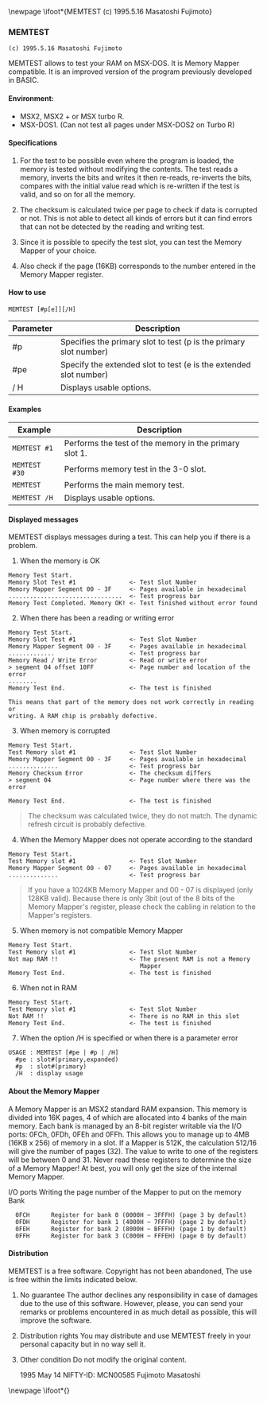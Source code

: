 \newpage
\ifoot*{MEMTEST (c) 1995.5.16 Masatoshi Fujimoto}

### MEMTEST

```
(c) 1995.5.16 Masatoshi Fujimoto
```

MEMTEST allows to test your RAM on MSX-DOS. It is  Memory Mapper compatible.
It is an improved version of the program previously developed in BASIC.

#### Environment:
* MSX2, MSX2 + or MSX turbo R.
* MSX-DOS1. (Can not test all pages under MSX-DOS2 on Turbo R)

#### Specifications

1. For the test to be possible even where the program is loaded, the memory
     is tested without modifying the contents. The test reads a memory, inverts
     the bits and writes it then re-reads, re-inverts the bits, compares with
     the initial value read which is re-written if the test is valid, and so on
     for all the memory.

2. The checksum is calculated twice per page to check if data is corrupted or
  not. This is not able to detect all kinds of errors but it can find errors
  that can not be detected by the reading and writing test.

3. Since it is possible to specify the test slot, you can test the Memory
     Mapper of your choice.

4. Also check if the page (16KB) corresponds to the number entered in the
     Memory Mapper register.

#### How to use


`MEMTEST [#p[e]][/H]`

|Parameter|Description|
|---|---|
|#p|Specifies the primary slot to test (p is the primary slot number)|
|#pe|Specify the extended slot to test (e is the extended slot number)|
|/ H|Displays usable options.|


#### Examples

|Example|Description|
|---|-------|
|`MEMTEST #1` |Performs the test of the memory in the primary slot 1.|
|`MEMTEST #30`|Performs memory test in the 3-0 slot.|
|`MEMTEST`    |Performs the main memory test.|
|`MEMTEST /H` |Displays usable options.|

#### Displayed messages

MEMTEST displays messages during a test. This can help you if there is a
problem.

1. When the memory is OK

```
Memory Test Start.
Memory Slot Test #1               <- Test Slot Number
Memory Mapper Segment 00 - 3F     <- Pages available in hexadecimal
................................  <- Test progress bar
Memory Test Completed. Memory OK! <- Test finished without error found
```

2. When there has been a reading or writing error

```
Memory Test Start.
Memory Slot Test #1               <- Test Slot Number
Memory Mapper Segment 00 - 3F     <- Pages available in hexadecimal
.............                     <- Test progress bar
Memory Read / Write Error         <- Read or write error
> segment 04 offset 10FF          <- Page number and location of the error
........
Memory Test End.                  <- The test is finished

This means that part of the memory does not work correctly in reading or
writing. A RAM chip is probably defective.
```

3. When memory is corrupted

```
Memory Test Start.
Test Memory slot #1               <- Test Slot Number
Memory Mapper Segment 00 - 3F     <- Pages available in hexadecimal
..............                    <- Test progress bar
Memory Checksum Error             <- The checksum differs
> segment 04                      <- Page number where there was the error

Memory Test End.                  <- The test is finished
```

>   The checksum was calculated twice, they do not match.  The dynamic refresh circuit is probably defective.

4. When the Memory Mapper does not operate according to the standard

```
Memory Test Start.
Test Memory slot #1               <- Test Slot Number
Memory Mapper Segment 00 - 07     <- Pages available in hexadecimal
..............                    <- Test progress bar
```

> If you have a 1024KB Memory Mapper and 00 - 07 is displayed (only 128KB valid). Because there is only 3bit (out of the 8 bits of the Memory Mapper's register, please check the cabling in relation to the Mapper's registers.

5. When memory is not compatible Memory Mapper

```
Memory Test Start.
Test Memory slot #1               <- Test Slot Number
Not map RAM !!                    <- The present RAM is not a Memory
                                     Mapper
Memory Test End.                  <- The test is finished
```

6. When not in RAM

```
Memory Test Start.
Test Memory slot #1               <- Test Slot Number
Not RAM !!                        <- There is no RAM in this slot
Memory Test End.                  <- The test is finished
```

7. When the option /H is specified or when there is a parameter error

```
USAGE : MEMTEST [#pe | #p | /H]
  #pe : slot#(primary,expanded)
  #p  : slot#(primary)
  /H  : display usage
```

#### About the Memory Mapper

A Memory Mapper is an MSX2 standard RAM expansion. This memory is divided into
16K pages, 4 of which are allocated into 4 banks of the main memory. Each bank
is managed by an 8-bit register writable via the I/O ports: 0FCh, 0FDh, 0FEh
and 0FFh. This allows you to manage up to 4MB (16KB x 256) of memory in a slot.
If a Mapper is 512K, the calculation 512/16 will give the number of pages (32).
The value to write to one of the registers will be between 0 and 31. Never
read these registers to determine the size of a Memory Mapper! At best, you
will only get the size of the internal Memory Mapper.

I/O ports  Writing the page number of the Mapper to put on the memory Bank
```
  0FCH      Register for bank 0 (0000H ~ 3FFFH) (page 3 by default)
  0FDH      Register for bank 1 (4000H ~ 7FFFH) (page 2 by default)
  0FEH      Register for bank 2 (8000H ~ BFFFH) (page 1 by default)
  0FFH      Register for bank 3 (C000H ~ FFFEH) (page 0 by default)
```

#### Distribution

MEMTEST is a free software. Copyright has not been abandoned,
The use is free within the limits indicated below.

1. No guarantee
     The author declines any responsibility in case of damages due to the use
     of this software. However, please, you can send your remarks or problems
     encountered in as much detail as possible, this will improve the software.

2. Distribution rights
     You may distribute and use MEMTEST freely in your personal capacity but
     in no way sell it.

3. Other condition
     Do not modify the original content.

    1995 May 14  NIFTY-ID: MCN00585 Fujimoto Masatoshi


\newpage
\ifoot*{}

